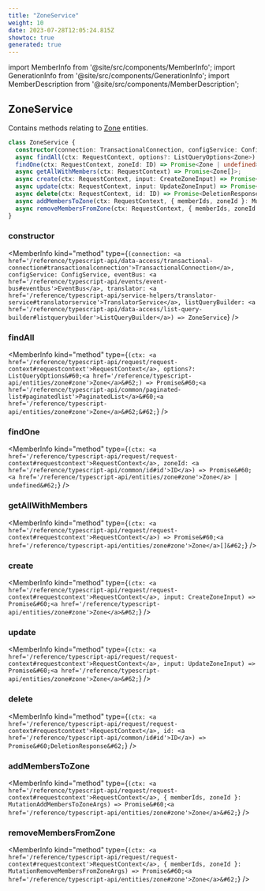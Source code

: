 ```yaml
---
title: "ZoneService"
weight: 10
date: 2023-07-28T12:05:24.815Z
showtoc: true
generated: true
---
```

<!-- This file was generated from the Vendure source. Do not modify. Instead, re-run the "docs:build" script -->
import MemberInfo from '@site/src/components/MemberInfo';
import GenerationInfo from '@site/src/components/GenerationInfo';
import MemberDescription from '@site/src/components/MemberDescription';


## ZoneService

<GenerationInfo sourceFile="packages/core/src/service/services/zone.service.ts" sourceLine="36" packageName="@vendure/core" />

Contains methods relating to <a href='/reference/typescript-api/entities/zone#zone'>Zone</a> entities.

```ts title="Signature"
class ZoneService {
  constructor(connection: TransactionalConnection, configService: ConfigService, eventBus: EventBus, translator: TranslatorService, listQueryBuilder: ListQueryBuilder)
  async findAll(ctx: RequestContext, options?: ListQueryOptions<Zone>) => Promise<PaginatedList<Zone>>;
  findOne(ctx: RequestContext, zoneId: ID) => Promise<Zone | undefined>;
  async getAllWithMembers(ctx: RequestContext) => Promise<Zone[]>;
  async create(ctx: RequestContext, input: CreateZoneInput) => Promise<Zone>;
  async update(ctx: RequestContext, input: UpdateZoneInput) => Promise<Zone>;
  async delete(ctx: RequestContext, id: ID) => Promise<DeletionResponse>;
  async addMembersToZone(ctx: RequestContext, { memberIds, zoneId }: MutationAddMembersToZoneArgs) => Promise<Zone>;
  async removeMembersFromZone(ctx: RequestContext, { memberIds, zoneId }: MutationRemoveMembersFromZoneArgs) => Promise<Zone>;
}
```

<div className="members-wrapper">

### constructor

<MemberInfo kind="method" type={`(connection: <a href='/reference/typescript-api/data-access/transactional-connection#transactionalconnection'>TransactionalConnection</a>, configService: ConfigService, eventBus: <a href='/reference/typescript-api/events/event-bus#eventbus'>EventBus</a>, translator: <a href='/reference/typescript-api/service-helpers/translator-service#translatorservice'>TranslatorService</a>, listQueryBuilder: <a href='/reference/typescript-api/data-access/list-query-builder#listquerybuilder'>ListQueryBuilder</a>) => ZoneService`}   />


### findAll

<MemberInfo kind="method" type={`(ctx: <a href='/reference/typescript-api/request/request-context#requestcontext'>RequestContext</a>, options?: ListQueryOptions&#60;<a href='/reference/typescript-api/entities/zone#zone'>Zone</a>&#62;) => Promise&#60;<a href='/reference/typescript-api/common/paginated-list#paginatedlist'>PaginatedList</a>&#60;<a href='/reference/typescript-api/entities/zone#zone'>Zone</a>&#62;&#62;`}   />


### findOne

<MemberInfo kind="method" type={`(ctx: <a href='/reference/typescript-api/request/request-context#requestcontext'>RequestContext</a>, zoneId: <a href='/reference/typescript-api/common/id#id'>ID</a>) => Promise&#60;<a href='/reference/typescript-api/entities/zone#zone'>Zone</a> | undefined&#62;`}   />


### getAllWithMembers

<MemberInfo kind="method" type={`(ctx: <a href='/reference/typescript-api/request/request-context#requestcontext'>RequestContext</a>) => Promise&#60;<a href='/reference/typescript-api/entities/zone#zone'>Zone</a>[]&#62;`}   />


### create

<MemberInfo kind="method" type={`(ctx: <a href='/reference/typescript-api/request/request-context#requestcontext'>RequestContext</a>, input: CreateZoneInput) => Promise&#60;<a href='/reference/typescript-api/entities/zone#zone'>Zone</a>&#62;`}   />


### update

<MemberInfo kind="method" type={`(ctx: <a href='/reference/typescript-api/request/request-context#requestcontext'>RequestContext</a>, input: UpdateZoneInput) => Promise&#60;<a href='/reference/typescript-api/entities/zone#zone'>Zone</a>&#62;`}   />


### delete

<MemberInfo kind="method" type={`(ctx: <a href='/reference/typescript-api/request/request-context#requestcontext'>RequestContext</a>, id: <a href='/reference/typescript-api/common/id#id'>ID</a>) => Promise&#60;DeletionResponse&#62;`}   />


### addMembersToZone

<MemberInfo kind="method" type={`(ctx: <a href='/reference/typescript-api/request/request-context#requestcontext'>RequestContext</a>, { memberIds, zoneId }: MutationAddMembersToZoneArgs) => Promise&#60;<a href='/reference/typescript-api/entities/zone#zone'>Zone</a>&#62;`}   />


### removeMembersFromZone

<MemberInfo kind="method" type={`(ctx: <a href='/reference/typescript-api/request/request-context#requestcontext'>RequestContext</a>, { memberIds, zoneId }: MutationRemoveMembersFromZoneArgs) => Promise&#60;<a href='/reference/typescript-api/entities/zone#zone'>Zone</a>&#62;`}   />




</div>
